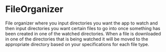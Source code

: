 # FileOrganizer
File organizer where you input directories you want the app to watch and then input directories you want certain files to go into
once something has been created in one of the watched directories. When a file is downloaded in one of the directories that is being 
watched it will be moved to the appropriate directory based on your specifications for each file type.
